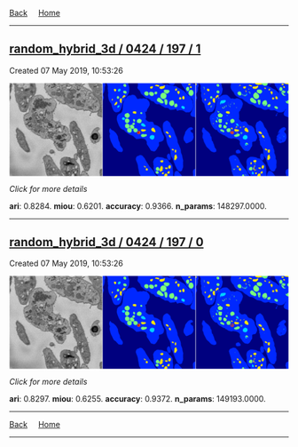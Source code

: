 
[Back](..)&nbsp;&nbsp;&nbsp;&nbsp;&nbsp;[Home](https://leapmanlab.github.io/snapshots)

---

<div class="summary"><a href="1"><h2>random_hybrid_3d / 0424 / 197 / 1</h2></a><p>Created 07 May 2019, 10:53:26
</p><a href="1"><img src="1/media/summary.png" align="center"></a><p>
<i>Click for more details</i>
</p></div>

**ari**: 0.8284. **miou**: 0.6201. **accuracy**: 0.9366. **n_params**: 148297.0000. 

---

<div class="summary"><a href="0"><h2>random_hybrid_3d / 0424 / 197 / 0</h2></a><p>Created 07 May 2019, 10:53:26
</p><a href="0"><img src="0/media/summary.png" align="center"></a><p>
<i>Click for more details</i>
</p></div>

**ari**: 0.8297. **miou**: 0.6255. **accuracy**: 0.9372. **n_params**: 149193.0000. 

---

[Back](..)&nbsp;&nbsp;&nbsp;&nbsp;&nbsp;[Home](https://leapmanlab.github.io/snapshots)

---